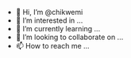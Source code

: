 - 👋 Hi, I’m @chikwemi
- 👀 I’m interested in ...
- 🌱 I’m currently learning ...
- 💞️ I’m looking to collaborate on ...
- 📫 How to reach me ...

<!---
chikwemi/chikwemi is a ✨ special ✨ repository because its `README.md` (this file) appears on your GitHub profile.
You can click the Preview link to take a look at your changes.
--->
